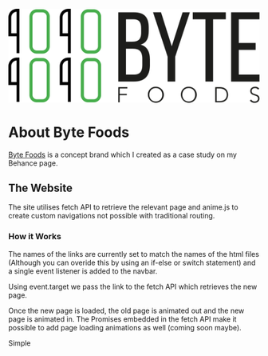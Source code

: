 ![](./img/landscape-logo-black.svg)

# About Byte Foods

[Byte Foods](https://www.behance.net/gallery/94994769/Byte-Foods-Branding-Concept?share=1) is a concept brand which I created as a case study on my Behance page.

## The Website

The site utilises fetch API to retrieve the relevant page and anime.js to create custom navigations not possible with traditional routing.

### How it Works

The names of the links are currently set to match the names of the html files (Although you can overide this by using an if-else or switch statement) and a single event listener is added to the navbar.

Using event.target we pass the link to the fetch API which retrieves the new page.

Once the new page is loaded, the old page is animated out and the new page is animated in. The Promises embedded in the fetch API make it possible to add page loading animations as well (coming soon maybe).

Simple
